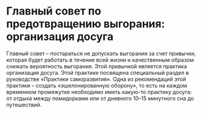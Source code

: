 # Главный совет по предотвращению выгорания: организация досуга

Главный совет – постараться не допускать выгорания за счет привычки, которая будет работать в течение всей жизни и качественным образом снижать вероятность выгорания. Этой привычкой является практика организация досуга. Этой практике посвящена специальный раздел в руководстве «Практики саморазвития». Одна из рекомендаций этой практики – создать «эшелонированную оборону», то есть на каждом временном промежутке необходимо иметь какую-то практику досуга: от отдыха между помидорками или от дневного 10–15 минутного сна до путешествий.
